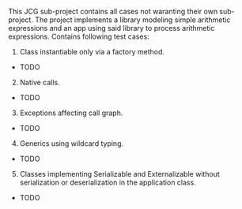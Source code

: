 This JCG sub-project contains all cases not waranting their own sub-project. The project implements a library modeling simple arithmetic expressions and an app using said library to process arithmetic expressions. 
Contains following test cases:  

1. Class instantiable only via a factory method.  
  - TODO  
2. Native calls.  
  - TODO  
3. Exceptions affecting call graph.  
  - TODO  
4. Generics using wildcard typing.  
  - TODO  
5. Classes implementing Serializable and Externalizable without serialization or deserialization in the application class.  
  - TODO   